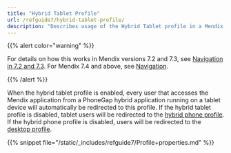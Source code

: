 ```yaml
---
title: "Hybrid Tablet Profile"
url: /refguide7/hybrid-tablet-profile/
description: "Describes usage of the Hybrid Tablet profile in a Mendix app for Mendix versions 7.0 and 7.1."
---
```


{{% alert color="warning" %}}

For details on how this works in Mendix versions 7.2 and 7.3, see [Navigation in 7.2 and 7.3](/refguide7/navigation-in-72-and-73/). For Mendix 7.4 and above, see [Navigation](/refguide7/navigation/).

{{% /alert %}}

When the hybrid tablet profile is enabled, every user that accesses the Mendix application from a PhoneGap hybrid application running on a tablet device will automatically be redirected to this profile. If the hybrid tablet profile is disabled, tablet users will be redirected to the [hybrid phone profile](/refguide7/hybrid-phone-profile/). If the hybrid phone profile is disabled, users will be redirected to the [desktop profile](/refguide7/desktop-profile/).

{{% snippet file="/static/_includes/refguide7/Profile+properties.md" %}}
